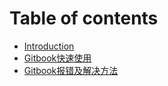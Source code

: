 # Table of contents

* [Introduction](README.md)
* [Gitbook快速使用](gitbook-kuai-su-shi-yong.md)
* [Gitbook报错及解决方法](gitbook-bao-cuo-ji-jie-jue-fang-fa.md)

